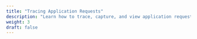 ```yaml
---
title: "Tracing Application Requests"
description: "Learn how to trace, capture, and view application requests"
weight: 3
draft: false
---
```

